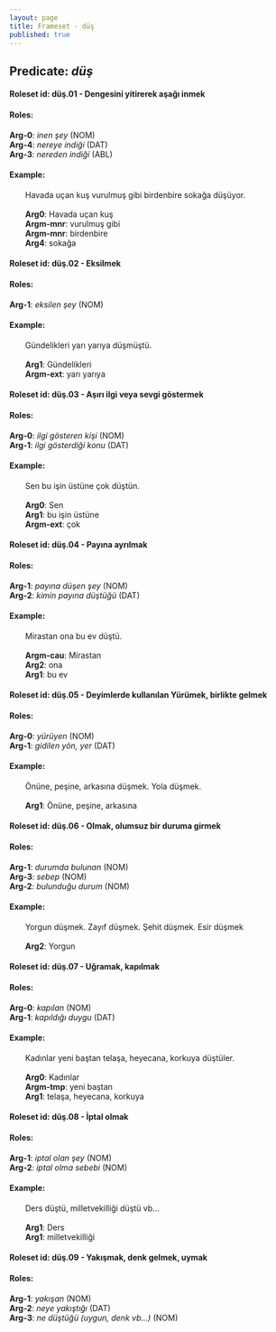 ```yaml
---
layout: page
title: Frameset - düş
published: true
---
```

<h2>Predicate: <i>düş</i></h2>
<h4>Roleset id: düş.01 - Dengesini yitirerek aşağı inmek<br>
<h4>Roles:</h4>
<b>Arg-0</b>: <i>inen şey</i>  (NOM) <br>
<b>Arg-4</b>: <i>nereye indiği</i>  (DAT) <br>
<b>Arg-3</b>: <i>nereden indiği</i>  (ABL) <br>
<h4>Example:</h4>
&emsp;&emsp;Havada uçan kuş vurulmuş gibi birdenbire sokağa düşüyor.<br><br>
&emsp;&emsp;<b>Arg0</b>:  Havada uçan kuş<br>
&emsp;&emsp;<b>Argm-mnr</b>:  vurulmuş gibi<br>
&emsp;&emsp;<b>Argm-mnr</b>:  birdenbire<br>
&emsp;&emsp;<b>Arg4</b>:  sokağa<br>

<h4>Roleset id: düş.02 - Eksilmek<br>
<h4>Roles:</h4>
<b>Arg-1</b>: <i>eksilen şey</i>  (NOM) <br>
<h4>Example:</h4>
&emsp;&emsp;Gündelikleri yarı yarıya düşmüştü.<br><br>
&emsp;&emsp;<b>Arg1</b>:  Gündelikleri<br>
&emsp;&emsp;<b>Argm-ext</b>:  yarı yarıya<br>

<h4>Roleset id: düş.03 - Aşırı ilgi veya sevgi göstermek<br>
<h4>Roles:</h4>
<b>Arg-0</b>: <i>ilgi gösteren kişi</i>  (NOM) <br>
<b>Arg-1</b>: <i>ilgi gösterdiği konu</i>  (DAT) <br>
<h4>Example:</h4>
&emsp;&emsp;Sen bu işin üstüne çok düştün.<br><br>
&emsp;&emsp;<b>Arg0</b>:  Sen<br>
&emsp;&emsp;<b>Arg1</b>:  bu işin üstüne<br>
&emsp;&emsp;<b>Argm-ext</b>:  çok<br>

<h4>Roleset id: düş.04 - Payına ayrılmak<br>
<h4>Roles:</h4>
<b>Arg-1</b>: <i>payına düşen şey</i>  (NOM) <br>
<b>Arg-2</b>: <i>kimin payına düştüğü</i>  (DAT) <br>
<h4>Example:</h4>
&emsp;&emsp;Mirastan ona bu ev düştü.<br><br>
&emsp;&emsp;<b>Argm-cau</b>:  Mirastan<br>
&emsp;&emsp;<b>Arg2</b>:  ona<br>
&emsp;&emsp;<b>Arg1</b>:  bu ev<br>

<h4>Roleset id: düş.05 - Deyimlerde kullanılan Yürümek, birlikte gelmek<br>
<h4>Roles:</h4>
<b>Arg-0</b>: <i>yürüyen</i>  (NOM) <br>
<b>Arg-1</b>: <i>gidilen yön, yer</i>  (DAT) <br>
<h4>Example:</h4>
&emsp;&emsp;Önüne, peşine, arkasına düşmek. Yola düşmek.<br><br>
&emsp;&emsp;<b>Arg1</b>:  Önüne, peşine, arkasına<br>

<h4>Roleset id: düş.06 - Olmak, olumsuz bir duruma girmek<br>
<h4>Roles:</h4>
<b>Arg-1</b>: <i>durumda bulunan</i>  (NOM) <br>
<b>Arg-3</b>: <i>sebep</i>  (NOM) <br>
<b>Arg-2</b>: <i>bulunduğu durum</i>  (NOM) <br>
<h4>Example:</h4>
&emsp;&emsp;Yorgun düşmek. Zayıf düşmek. Şehit düşmek. Esir düşmek<br><br>
&emsp;&emsp;<b>Arg2</b>:  Yorgun<br>

<h4>Roleset id: düş.07 - Uğramak, kapılmak<br>
<h4>Roles:</h4>
<b>Arg-0</b>: <i>kapılan</i>  (NOM) <br>
<b>Arg-1</b>: <i>kapıldığı duygu</i>  (DAT) <br>
<h4>Example:</h4>
&emsp;&emsp;Kadınlar yeni baştan telaşa, heyecana, korkuya düştüler.<br><br>
&emsp;&emsp;<b>Arg0</b>:  Kadınlar<br>
&emsp;&emsp;<b>Argm-tmp</b>:  yeni baştan<br>
&emsp;&emsp;<b>Arg1</b>:  telaşa, heyecana, korkuya<br>

<h4>Roleset id: düş.08 - İptal olmak<br>
<h4>Roles:</h4>
<b>Arg-1</b>: <i>iptal olan şey</i>  (NOM) <br>
<b>Arg-2</b>: <i>iptal olma sebebi</i>  (NOM) <br>
<h4>Example:</h4>
&emsp;&emsp;Ders düştü, milletvekilliği düştü vb...<br><br>
&emsp;&emsp;<b>Arg1</b>:  Ders<br>
&emsp;&emsp;<b>Arg1</b>:  milletvekilliği<br>

<h4>Roleset id: düş.09 - Yakışmak, denk gelmek, uymak<br>
<h4>Roles:</h4>
<b>Arg-1</b>: <i>yakışan</i>  (NOM) <br>
<b>Arg-2</b>: <i>neye yakıştığı</i>  (DAT) <br>
<b>Arg-3</b>: <i>ne düştüğü (uygun, denk vb...)</i>  (NOM) <br>
